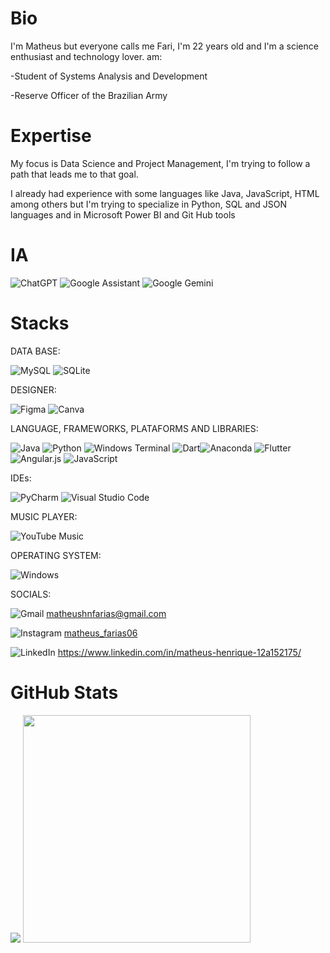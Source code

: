 # Bio

I'm Matheus but everyone calls me Fari, I'm 22 years old and I'm a science enthusiast and technology lover. am:

-Student of Systems Analysis and Development

-Reserve Officer of the Brazilian Army


# Expertise

My focus is Data Science and Project Management, I'm trying to follow a path that leads me to that goal.

I already had experience with some languages like Java, JavaScript, HTML among others but I'm trying to specialize in Python, SQL and JSON languages and in Microsoft Power BI and Git Hub tools

# IA

![ChatGPT](https://img.shields.io/badge/chatGPT-74aa9c?style=for-the-badge&logo=openai&logoColor=white) ![Google Assistant](https://img.shields.io/badge/google%20assistant-4285F4?style=for-the-badge&logo=google%20assistant&logoColor=white) ![Google Gemini](https://img.shields.io/badge/google%20gemini-8E75B2?style=for-the-badge&logo=google%20gemini&logoColor=white)

# Stacks
DATA BASE:

![MySQL](https://img.shields.io/badge/mysql-%2300f.svg?style=for-the-badge&logo=mysql&logoColor=white) ![SQLite](https://img.shields.io/badge/sqlite-%2307405e.svg?style=for-the-badge&logo=sqlite&logoColor=white)

DESIGNER:

![Figma](https://img.shields.io/badge/figma-%23F24E1E.svg?style=for-the-badge&logo=figma&logoColor=white) ![Canva](https://img.shields.io/badge/Canva-%2300C4CC.svg?style=for-the-badge&logo=Canva&logoColor=white)

LANGUAGE, FRAMEWORKS, PLATAFORMS AND LIBRARIES:

![Java](https://img.shields.io/badge/java-%23ED8B00.svg?style=for-the-badge&logo=openjdk&logoColor=white) ![Python](https://img.shields.io/badge/python-3670A0?style=for-the-badge&logo=python&logoColor=ffdd54) ![Windows Terminal](https://img.shields.io/badge/Windows%20Terminal-%234D4D4D.svg?style=for-the-badge&logo=windows-terminal&logoColor=white) ![Dart](https://img.shields.io/badge/dart-%230175C2.svg?style=for-the-badge&logo=dart&logoColor=white)![Anaconda](https://img.shields.io/badge/Anaconda-%2344A833.svg?style=for-the-badge&logo=anaconda&logoColor=white) ![Flutter](https://img.shields.io/badge/Flutter-%2302569B.svg?style=for-the-badge&logo=Flutter&logoColor=white) ![Angular.js](https://img.shields.io/badge/angular.js-%23E23237.svg?style=for-the-badge&logo=angularjs&logoColor=white) ![JavaScript](https://img.shields.io/badge/javascript-%23323330.svg?style=for-the-badge&logo=javascript&logoColor=%23F7DF1E)

IDEs:

![PyCharm](https://img.shields.io/badge/pycharm-143?style=for-the-badge&logo=pycharm&logoColor=black&color=black&labelColor=green) ![Visual Studio Code](https://img.shields.io/badge/Visual%20Studio%20Code-0078d7.svg?style=for-the-badge&logo=visual-studio-code&logoColor=white)

MUSIC PLAYER:

![YouTube Music](https://img.shields.io/badge/YouTube_Music-FF0000?style=for-the-badge&logo=youtube-music&logoColor=white) 

OPERATING SYSTEM:

![Windows](https://img.shields.io/badge/Windows-0078D6?style=for-the-badge&logo=windows&logoColor=white)

 SOCIALS:
 
 ![Gmail](https://img.shields.io/badge/Gmail-D14836?style=for-the-badge&logo=gmail&logoColor=white) matheushnfarias@gmail.com
 
 ![Instagram](https://img.shields.io/badge/Instagram-%23E4405F.svg?style=for-the-badge&logo=Instagram&logoColor=white) [matheus_farias06](https://www.instagram.com/matheus_farias06/)
 
 ![LinkedIn](https://img.shields.io/badge/linkedin-%230077B5.svg?style=for-the-badge&logo=linkedin&logoColor=white) https://www.linkedin.com/in/matheus-henrique-12a152175/


# GitHub Stats
![](https://github-readme-stats-wheat-two-53.vercel.app/api/top-langs/?username=devFari&theme=midnight-purple&hide_border=false&include_all_commits=false&count_private=false&layout=compact)
<img src="https://github-readme-stats-wheat-two-53.vercel.app/api?username=devFari&theme=midnight-purple&hide_border=false&include_all_commits=false&count_private=false"  width="364px" />


















